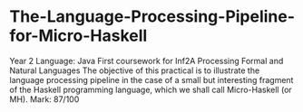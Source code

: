 # The-Language-Processing-Pipeline-for-Micro-Haskell

 Year 2
 Language: Java
 First coursework for Inf2A Processing Formal and Natural Languages
 The objective of this practical is to illustrate the language processing pipeline in the
 case of a small but interesting fragment of the Haskell programming language, which we
 shall call Micro-Haskell (or MH).
 Mark: 87/100
